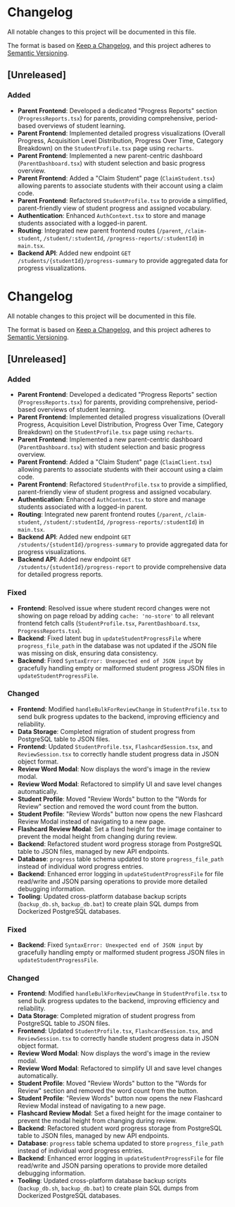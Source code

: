 # Changelog

All notable changes to this project will be documented in this file.

The format is based on [Keep a Changelog](https://keepachangelog.com/en/1.0.0/),
and this project adheres to [Semantic Versioning](https://semver.org/spec/v2.0.0.html).

## [Unreleased]

### Added
- **Parent Frontend**: Developed a dedicated "Progress Reports" section (`ProgressReports.tsx`) for parents, providing comprehensive, period-based overviews of student learning.
- **Parent Frontend**: Implemented detailed progress visualizations (Overall Progress, Acquisition Level Distribution, Progress Over Time, Category Breakdown) on the `StudentProfile.tsx` page using `recharts`.
- **Parent Frontend**: Implemented a new parent-centric dashboard (`ParentDashboard.tsx`) with student selection and basic progress overview.
- **Parent Frontend**: Added a "Claim Student" page (`ClaimStudent.tsx`) allowing parents to associate students with their account using a claim code.
- **Parent Frontend**: Refactored `StudentProfile.tsx` to provide a simplified, parent-friendly view of student progress and assigned vocabulary.
- **Authentication**: Enhanced `AuthContext.tsx` to store and manage students associated with a logged-in parent.
- **Routing**: Integrated new parent frontend routes (`/parent`, `/claim-student`, `/student/:studentId`, `/progress-reports/:studentId`) in `main.tsx`.
- **Backend API**: Added new endpoint `GET /students/{studentId}/progress-summary` to provide aggregated data for progress visualizations.
# Changelog

All notable changes to this project will be documented in this file.

The format is based on [Keep a Changelog](https://keepachangelog.com/en/1.0.0/),
and this project adheres to [Semantic Versioning](https://semver.org/spec/v2.0.0.html).

## [Unreleased]

### Added
- **Parent Frontend**: Developed a dedicated "Progress Reports" section (`ProgressReports.tsx`) for parents, providing comprehensive, period-based overviews of student learning.
- **Parent Frontend**: Implemented detailed progress visualizations (Overall Progress, Acquisition Level Distribution, Progress Over Time, Category Breakdown) on the `StudentProfile.tsx` page using `recharts`.
- **Parent Frontend**: Implemented a new parent-centric dashboard (`ParentDashboard.tsx`) with student selection and basic progress overview.
- **Parent Frontend**: Added a "Claim Student" page (`ClaimClient.tsx`) allowing parents to associate students with their account using a claim code.
- **Parent Frontend**: Refactored `StudentProfile.tsx` to provide a simplified, parent-friendly view of student progress and assigned vocabulary.
- **Authentication**: Enhanced `AuthContext.tsx` to store and manage students associated with a logged-in parent.
- **Routing**: Integrated new parent frontend routes (`/parent`, `/claim-student`, `/student/:studentId`, `/progress-reports/:studentId`) in `main.tsx`.
- **Backend API**: Added new endpoint `GET /students/{studentId}/progress-summary` to provide aggregated data for progress visualizations.
- **Backend API**: Added new endpoint `GET /students/{studentId}/progress-report` to provide comprehensive data for detailed progress reports.

### Fixed
- **Frontend**: Resolved issue where student record changes were not showing on page reload by adding `cache: 'no-store'` to all relevant frontend fetch calls (`StudentProfile.tsx`, `ParentDashboard.tsx`, `ProgressReports.tsx`).
- **Backend**: Fixed latent bug in `updateStudentProgressFile` where `progress_file_path` in the database was not updated if the JSON file was missing on disk, ensuring data consistency.
- **Backend**: Fixed `SyntaxError: Unexpected end of JSON input` by gracefully handling empty or malformed student progress JSON files in `updateStudentProgressFile`.

### Changed
- **Frontend**: Modified `handleBulkForReviewChange` in `StudentProfile.tsx` to send bulk progress updates to the backend, improving efficiency and reliability.
- **Data Storage**: Completed migration of student progress from PostgreSQL table to JSON files.
- **Frontend**: Updated `StudentProfile.tsx`, `FlashcardSession.tsx`, and `ReviewSession.tsx` to correctly handle student progress data in JSON object format.
- **Review Word Modal**: Now displays the word's image in the review modal.
- **Review Word Modal**: Refactored to simplify UI and save level changes automatically.
- **Student Profile**: Moved "Review Words" button to the "Words for Review" section and removed the word count from the button.
- **Student Profile**: "Review Words" button now opens the new Flashcard Review Modal instead of navigating to a new page.
- **Flashcard Review Modal**: Set a fixed height for the image container to prevent the modal height from changing during review.
- **Backend**: Refactored student word progress storage from PostgreSQL table to JSON files, managed by new API endpoints.
- **Database**: `progress` table schema updated to store `progress_file_path` instead of individual word progress entries.
- **Backend**: Enhanced error logging in `updateStudentProgressFile` for file read/write and JSON parsing operations to provide more detailed debugging information.
- **Tooling**: Updated cross-platform database backup scripts (`backup_db.sh`, `backup_db.bat`) to create plain SQL dumps from Dockerized PostgreSQL databases.

### Fixed
- **Backend**: Fixed `SyntaxError: Unexpected end of JSON input` by gracefully handling empty or malformed student progress JSON files in `updateStudentProgressFile`.

### Changed
- **Frontend**: Modified `handleBulkForReviewChange` in `StudentProfile.tsx` to send bulk progress updates to the backend, improving efficiency and reliability.
- **Data Storage**: Completed migration of student progress from PostgreSQL table to JSON files.
- **Frontend**: Updated `StudentProfile.tsx`, `FlashcardSession.tsx`, and `ReviewSession.tsx` to correctly handle student progress data in JSON object format.
- **Review Word Modal**: Now displays the word's image in the review modal.
- **Review Word Modal**: Refactored to simplify UI and save level changes automatically.
- **Student Profile**: Moved "Review Words" button to the "Words for Review" section and removed the word count from the button.
- **Student Profile**: "Review Words" button now opens the new Flashcard Review Modal instead of navigating to a new page.
- **Flashcard Review Modal**: Set a fixed height for the image container to prevent the modal height from changing during review.
- **Backend**: Refactored student word progress storage from PostgreSQL table to JSON files, managed by new API endpoints.
- **Database**: `progress` table schema updated to store `progress_file_path` instead of individual word progress entries.
- **Backend**: Enhanced error logging in `updateStudentProgressFile` for file read/write and JSON parsing operations to provide more detailed debugging information.
- **Tooling**: Updated cross-platform database backup scripts (`backup_db.sh`, `backup_db.bat`) to create plain SQL dumps from Dockerized PostgreSQL databases.